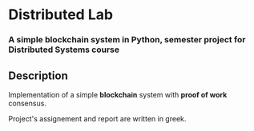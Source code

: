 # <b> Distributed Lab</b>
### A simple blockchain system in Python, semester project for Distributed Systems course

## **Description**

Implementation of a simple **blockchain** system with **proof of work** consensus.

Project's assignement and report are written in greek.
